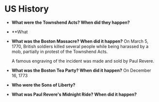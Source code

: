 # US History

- **What were the Townshend Acts? When did they happen?**
- **What 
- **What was the Boston Massacre? When did it happen?** On March 5, 1770, British soldiers killed several people while being harassed by a mob, partially in protest of the Townshend Acts.

    A famous engraving of the incident was made and sold by Paul Revere.
- **What was the Boston Tea Party? When did it happen?** On December 16, 1773
- **Who were the Sons of Liberty?**
- **What was Paul Revere's Midnight Ride? When did it happen?**